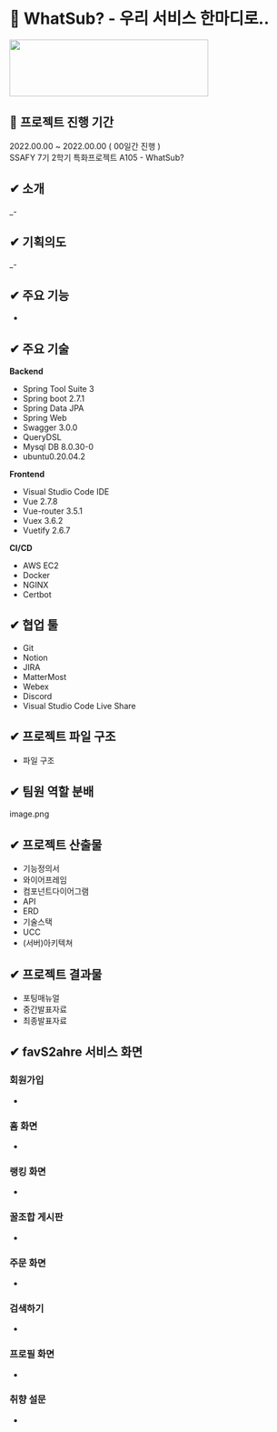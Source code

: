 # :sandwich: WhatSub? - 우리 서비스 한마디로..

<!-- ![로고](./docks) -->
<img src="" width="350" height="100">

## :date: 프로젝트 진행 기간
2022.00.00 ~ 2022.00.00 ( 00일간 진행 )
<br>
SSAFY 7기 2학기 특화프로젝트 A105 - WhatSub?

## ✔ 소개

_-

## ✔ 기획의도

_- 

## ✔ 주요 기능

- 


## ✔ 주요 기술


**Backend**

- Spring Tool Suite 3
- Spring boot 2.7.1
- Spring Data JPA
- Spring Web
- Swagger 3.0.0
- QueryDSL
- Mysql DB 8.0.30-0
- ubuntu0.20.04.2

**Frontend**

- Visual Studio Code IDE
- Vue 2.7.8
- Vue-router 3.5.1
- Vuex 3.6.2
- Vuetify 2.6.7

**CI/CD**

- AWS EC2
- Docker
- NGINX
- Certbot

## ✔ 협업 툴

- Git
- Notion
- JIRA
- MatterMost
- Webex
- Discord
- Visual Studio Code Live Share

## ✔ 프로젝트 파일 구조 
- 파일 구조


## ✔ 팀원 역할 분배

image.png


## ✔ 프로젝트 산출물

- 기능정의서
- 와이어프레임
- 컴포넌트다이어그램
- API
- ERD
- 기술스택
- UCC
- (서버)아키텍쳐

## ✔ 프로젝트 결과물

- 포팅매뉴얼
- 중간발표자료
- 최종발표자료

## ✔ favS2ahre 서비스 화면


### 회원가입

- 






### 홈 화면

- 



### 랭킹 화면

- 





### 꿀조합 게시판

- 

### 주문 화면

- 




### 검색하기

- 

### 프로필 화면

- 



### 취향 설문

- 



